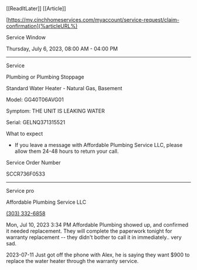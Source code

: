 [[ReadItLater]] [[Article]]

[https://my.cinchhomeservices.com/myaccount/service-request/claim-confirmation](%articleURL%)

Service Window

Thursday, July 6, 2023, 08:00 AM - 04:00 PM

---

Service

Plumbing or Plumbing Stoppage

  

Standard Water Heater - Natural Gas, Basement

Model: GG40T06AVG01

Symptom: THE UNIT IS LEAKING WATER

Serial: GELNQ371315521

What to expect

- If you leave a message with Affordable Plumbing Service LLC, please allow them 24-48 hours to return your call.

Service Order Number

SCCR736F0533

---

Service pro

Affordable Plumbing Service LLC

[(303) 332-6858](tel:303-332-6858)

Mon, Jul 10, 2023 3:34 PM
Affordable Plumbing showed up, and confirmed it needed replacement.   They will complete the paperwork tonight for warranty replacement -- they didn't bother to call it in immediately.. very sad. 

2023-07-11
Just got off the phone with Alex, he is saying they want $900 to replace the water heater through the warranty service. 

 


